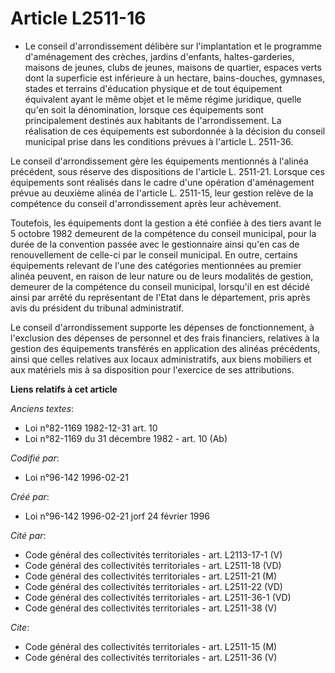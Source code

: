 # Article L2511-16

- Le conseil d'arrondissement délibère sur l'implantation et le programme d'aménagement des crèches, jardins d'enfants,
haltes-garderies, maisons de jeunes, clubs de jeunes, maisons de quartier, espaces verts dont la superficie est inférieure à
un hectare, bains-douches, gymnases, stades et terrains d'éducation physique et de tout équipement équivalent ayant le même
objet et le même régime juridique, quelle qu'en soit la dénomination, lorsque ces équipements sont principalement destinés
aux habitants de l'arrondissement. La réalisation de ces équipements est subordonnée à la décision du conseil municipal prise
dans les conditions prévues à l'article L. 2511-36.

Le conseil d'arrondissement gère les équipements mentionnés à l'alinéa précédent, sous réserve des dispositions de l'article
L. 2511-21. Lorsque ces équipements sont réalisés dans le cadre d'une opération d'aménagement prévue au deuxième alinéa de
l'article L. 2511-15, leur gestion relève de la compétence du conseil d'arrondissement après leur achèvement.

Toutefois, les équipements dont la gestion a été confiée à des tiers avant le 5 octobre 1982 demeurent de la compétence du
conseil municipal, pour la durée de la convention passée avec le gestionnaire ainsi qu'en cas de renouvellement de celle-ci
par le conseil municipal. En outre, certains équipements relevant de l'une des catégories mentionnées au premier alinéa
peuvent, en raison de leur nature ou de leurs modalités de gestion, demeurer de la compétence du conseil municipal, lorsqu'il
en est décidé ainsi par arrêté du représentant de l'Etat dans le département, pris après avis du président du tribunal
administratif.

Le conseil d'arrondissement supporte les dépenses de fonctionnement, à l'exclusion des dépenses de personnel et des frais
financiers, relatives à la gestion des équipements transférés en application des alinéas précédents, ainsi que celles
relatives aux locaux administratifs, aux biens mobiliers et aux matériels mis à sa disposition pour l'exercice de ses
attributions.

**Liens relatifs à cet article**

_Anciens textes_:

  - Loi n°82-1169 1982-12-31 art. 10
  - Loi n°82-1169 du 31 décembre 1982 - art. 10 (Ab)

_Codifié par_:

  - Loi n°96-142 1996-02-21

_Créé par_:

  - Loi n°96-142 1996-02-21 jorf 24 février 1996

_Cité par_:

  - Code général des collectivités territoriales - art. L2113-17-1 (V)
  - Code général des collectivités territoriales - art. L2511-18 (VD)
  - Code général des collectivités territoriales - art. L2511-21 (M)
  - Code général des collectivités territoriales - art. L2511-22 (VD)
  - Code général des collectivités territoriales - art. L2511-36-1 (VD)
  - Code général des collectivités territoriales - art. L2511-38 (V)

_Cite_:

  - Code général des collectivités territoriales - art. L2511-15 (M)
  - Code général des collectivités territoriales - art. L2511-36 (V)

